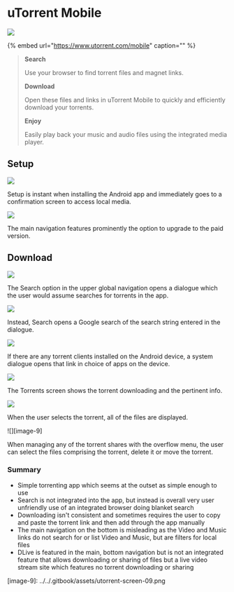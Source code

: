 # uTorrent Mobile

![](../../.gitbook/assets/utorrent-logo.jpg)

{% embed url="https://www.utorrent.com/mobile" caption="" %}

> **Search**
>
> Use your browser to find torrent files and magnet links.
>
> **Download**
>
> Open these files and links in uTorrent Mobile to quickly and efficiently download your torrents.
>
> **Enjoy**
>
> Easily play back your music and audio files using the integrated media player.

## Setup

![](../../.gitbook/assets/utorrent-screen-01.png)

Setup is instant when installing the Android app and immediately goes to a confirmation screen to access local media.

![](../../.gitbook/assets/utorrent-screen-04.png)

The main navigation features prominently the option to upgrade to the paid version.

## Download

![](https://github.com/ipfs/mobile-design-guidelines/tree/c30d2d6a1b009d38d16b7babc146d1c1f8604f13/.gitbook/assets/utorrent-screen-06%20%281%29.png)

The Search option in the upper global navigation opens a dialogue which the user would assume searches for torrents in the app.

![](../../.gitbook/assets/utorrent-screen-03.png)

Instead, Search opens a Google search of the search string entered in the dialogue.

![](../../.gitbook/assets/screenshot_1585811542.png)

If there are any torrent clients installed on the Android device, a system dialogue opens that link in choice of apps on the device.

![](../../.gitbook/assets/utorrent-screen-07.png)

The Torrents screen shows the torrent downloading and the pertinent info.

![](https://github.com/ipfs/mobile-design-guidelines/tree/c30d2d6a1b009d38d16b7babc146d1c1f8604f13/.gitbook/assets/utorrent-screen-08%20%282%29.png)

When the user selects the torrent, all of the files are displayed.

!\[\]\[image-9\]

When managing any of the torrent shares with the overflow menu, the user can select the files comprising the torrent, delete it or move the torrent.

### Summary

* Simple torrenting app which seems at the outset as simple enough to use
* Search is not integrated into the app, but instead is overall very user unfriendly use of an integrated browser doing blanket search
* Downloading isn't consistent and sometimes requires the user to copy and paste the torrent link and then add through the app manually
* The main navigation on the bottom is misleading as the Video and Music links do not search for or list Video and Music, but are filters for local files
* DLive is featured in the main, bottom navigation but is not an integrated feature that allows downloading or sharing of files but a live video stream site which features no torrent downloading or sharing

\[image-9\]: ../../.gitbook/assets/utorrent-screen-09.png

